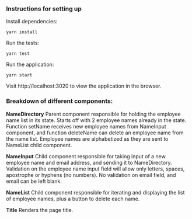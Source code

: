 ### Instructions for setting up

Install dependencies:
```
yarn install
```

Run the tests:
```
yarn test
```

Run the application:
```
yarn start
```
Visit http://localhost:3020 to view the application in the browser.

### Breakdown of different components:

**NameDirectory**
Parent component responsible for holding the employee name list in its state. Starts off with 2 employee names already in the state. Function setName receives new employee names from NameInput component, and function deleteName can delete an employee name from the name list. Employee names are alphabetized as they are sent to NameList child component.

**NameInput**
Child component responsible for taking input of a new employee name and email address, and sending it to NameDirectory. Validation on the employee name input field will allow only letters, spaces, apostrophe or hyphens (no numbers). No validation on email field, and email can be left blank.

**NameList**
Child component responsible for iterating and displaying the list of employee names, plus a button to delete each name.

**Title**
Renders the page title.
